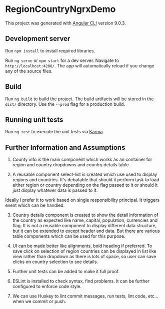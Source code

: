 # RegionCountryNgrxDemo

This project was generated with [Angular CLI](https://github.com/angular/angular-cli) version 9.0.3.

## Development server

Run `npm install` to install required libraries.

Run `ng serve` or `npm start` for a dev server. Navigate to `http://localhost:4200/`. The app will automatically reload if you change any of the source files.

## Build

Run `ng build` to build the project. The build artifacts will be stored in the `dist/` directory. Use the `--prod` flag for a production build.

## Running unit tests

Run `ng test` to execute the unit tests via [Karma](https://karma-runner.github.io).

## Further Information and Assumptions

1. County info is the main component which works as an container for region and country dropdowns and country details table. 

2. A reusable component select-list is created which use used to display regions and countries. It's debatable that should it perform task to load either region or country depending on the flag passed to it or should it just display whatever data is passed to it. 

Ideally I prefer it to work based on single responsibility principal. It triggers event which can be handled.

3. Country details component is created to show the detail information of the country as expected like name, capital, population, currencies and flag. It is not a reusable component to display different data structure, but it can be extended to except header and data. But there are various table components which can be used for this purpose.

4. UI can be made better like alignments, bold heading if preferred. To save click on selection of region countries can be displayed in list like view rather than dropdown as there is lots of space, so user can save clicks on country selection to see details.

5. Further unit tests can be added to make it full proof.
6. ESLint is installed to check syntax, find problems. It can be further configured to enforce code style.
7. We can use Huskey to lint commit messages, run tests, lint code, etc... when we commit or push.


